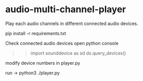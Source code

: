 # audio-multi-channel-player
Play each audio channels in different connected audio devices.

pip install -r requirements.txt

Check connected audio devices
open python console 
 >> import sounddevice as sd
 >> ds.query_devices()

modify device numbers in player.py

run -> python3 ./player.py
